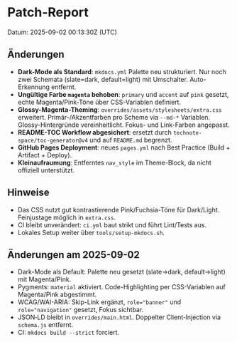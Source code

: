 # Patch-Report

Datum: 2025-09-02 00:13:30Z (UTC)

## Änderungen

- **Dark-Mode als Standard**: `mkdocs.yml` Palette neu strukturiert. Nur noch zwei Schemata (slate=dark, default=light) mit Umschalter. Auto-Erkennung entfernt.
- **Ungültige Farbe `magenta` behoben**: `primary` und `accent` auf `pink` gesetzt, echte Magenta/Pink-Töne über CSS-Variablen definiert.
- **Glossy-Magenta-Theming**: `overrides/assets/stylesheets/extra.css` erweitert. Primär-/Akzentfarben pro Scheme via `--md-*` Variablen. Glossy-Hintergründe vereinheitlicht. Fokus- und Link-Farben angepasst.
- **README-TOC Workflow abgesichert**: ersetzt durch `technote-space/toc-generator@v4` und auf `README.md` begrenzt.
- **GitHub Pages Deployment**: neues `pages.yml` nach Best Practice (Build + Artifact + Deploy).
- **Kleinaufraumung**: Entferntes `nav_style` im Theme-Block, da nicht offiziell unterstützt.

## Hinweise

- Das CSS nutzt gut kontrastierende Pink/Fuchsia-Töne für Dark/Light. Feinjustage möglich in `extra.css`.
- CI bleibt unverändert: `ci.yml` baut strikt und führt Lint/Tests aus.
- Lokales Setup weiter über `tools/setup-mkdocs.sh`.

## Änderungen am 2025-09-02

- Dark-Mode als Default: Palette neu gesetzt (slate->dark, default->light) mit Magenta/Pink.
- Pygments: `material` aktiviert. Code-Highlighting per CSS-Variablen auf Magenta/Pink abgestimmt.
- WCAG/WAI-ARIA: Skip-Link ergänzt, `role="banner"` und `role="navigation"` gesetzt, Fokus sichtbar.
- JSON‑LD bleibt in `overrides/main.html`. Doppelter Client‑Injection via `schema.js` entfernt.
- CI: `mkdocs build --strict` forciert.
